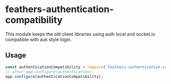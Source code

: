 # feathers-authentication-compatibility

This module keeps the old client libraries using auth local and socket.io compatible with auk style login.

## Usage

```javascript
const authenticationCompatibility = require('feathers-authentication-compatibility');
// after app.configure(authentication);
app.configure(authenticationCompatibility);
